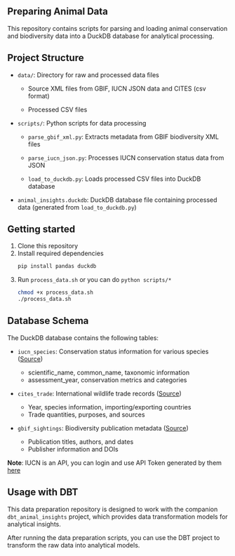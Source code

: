 ## Preparing Animal Data

This repository contains scripts for parsing and loading animal conservation and biodiversity data into a DuckDB database for analytical processing.

## Project Structure
- `data/`: Directory for raw and processed data files

    - Source XML files from GBIF, IUCN JSON data and CITES (csv format)

    - Processed CSV files

- `scripts/`: Python scripts for data processing

    - `parse_gbif_xml.py`: Extracts metadata from GBIF biodiversity XML files

    - `parse_iucn_json.py`: Processes IUCN conservation status data from JSON

    - `load_to_duckdb.py`: Loads processed CSV files into DuckDB database

- `animal_insights.duckdb`: DuckDB database file containing processed data (generated from `load_to_duckdb.py`)

## Getting started

1. Clone this repository
2. Install required dependencies
    ```bash
    pip install pandas duckdb
    ```
3. Run `process_data.sh` or you can do `python scripts/*`
    ```bash 
    chmod +x process_data.sh
    ./process_data.sh
    ```

## Database Schema

The DuckDB database contains the following tables:

- `iucn_species`: Conservation status information for various species ([Source](https://api.iucnredlist.org/api/v4/green_status/all)) 
    - scientific_name, common_name, taxonomic information
    - assessment_year, conservation metrics and categories

- `cites_trade`: International wildlife trade records ([Source](https://trade.cites.org/))
    - Year, species information, importing/exporting countries
    - Trade quantities, purposes, and sources

- `gbif_sightings`: Biodiversity publication metadata ([Source](https://www.gbif.org/dataset/d7dddbf4-2cf0-4f39-9b2a-bb099caae36c))
    - Publication titles, authors, and dates
    - Publisher information and DOIs

**Note**: IUCN is an API, you can login and use API Token generated by them [here](https://api.iucnredlist.org/)

## Usage with DBT

This data preparation repository is designed to work with the companion `dbt_animal_insights` project, which provides data transformation models for analytical insights.

After running the data preparation scripts, you can use the DBT project to transform the raw data into analytical models.